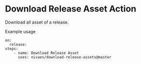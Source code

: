 # Download Release Asset Action

Download all asset of a release.

Example usage

````YML
on:
  release:
steps:
    - name: Download Release Asset
      uses: nivaes/download-release-assets@master

````
